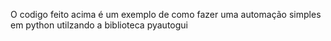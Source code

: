 O codigo feito acima é um exemplo de como fazer uma automação simples em python utilzando a biblioteca pyautogui
